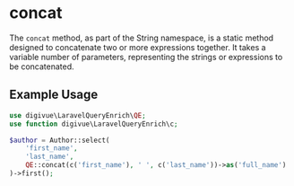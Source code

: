 # concat

The `concat` method, as part of the String namespace, is a static method designed to concatenate two or more expressions
together. It takes a variable number of parameters, representing the strings or expressions to be concatenated.

## Example Usage

```php
use digivue\LaravelQueryEnrich\QE;
use function digivue\LaravelQueryEnrich\c;

$author = Author::select(
    'first_name',
    'last_name',
    QE::concat(c('first_name'), ' ', c('last_name'))->as('full_name')
)->first();
```